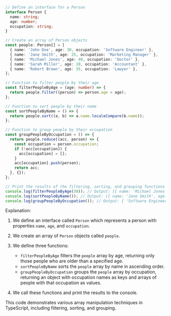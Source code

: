 ```typescript
// Define an interface for a Person
interface Person {
  name: string;
  age: number;
  occupation: string;
}

// Create an array of Person objects
const people: Person[] = [
  { name: 'John Doe', age: 30, occupation: 'Software Engineer' },
  { name: 'Jane Smith', age: 25, occupation: 'Marketing Manager' },
  { name: 'Michael Jones', age: 40, occupation: 'Doctor' },
  { name: 'Sarah Miller', age: 28, occupation: 'Accountant' },
  { name: 'Robert Brown', age: 35, occupation: 'Lawyer' },
];

// Function to filter people by their age
const filterPeopleByAge = (age: number) => {
  return people.filter((person) => person.age > age);
};

// Function to sort people by their name
const sortPeopleByName = () => {
  return people.sort((a, b) => a.name.localeCompare(b.name));
};

// Function to group people by their occupation
const groupPeopleByOccupation = () => {
  return people.reduce((acc, person) => {
    const occupation = person.occupation;
    if (!acc[occupation]) {
      acc[occupation] = [];
    }
    acc[occupation].push(person);
    return acc;
  }, {});
};

// Print the results of the filtering, sorting, and grouping functions
console.log(filterPeopleByAge(30)); // Output: [{ name: 'Michael Jones', age: 40, occupation: 'Doctor' }, { name: 'Robert Brown', age: 35, occupation: 'Lawyer' }]
console.log(sortPeopleByName()); // Output: [{ name: 'Jane Smith', age: 25, occupation: 'Marketing Manager' }, { name: 'John Doe', age: 30, occupation: 'Software Engineer' }, { name: 'Michael Jones', age: 40, occupation: 'Doctor' }, { name: 'Robert Brown', age: 35, occupation: 'Lawyer' }, { name: 'Sarah Miller', age: 28, occupation: 'Accountant' }]
console.log(groupPeopleByOccupation()); // Output: { 'Software Engineer': [{ name: 'John Doe', age: 30, occupation: 'Software Engineer' }], 'Marketing Manager': [{ name: 'Jane Smith', age: 25, occupation: 'Marketing Manager' }], 'Doctor': [{ name: 'Michael Jones', age: 40, occupation: 'Doctor' }], 'Accountant': [{ name: 'Sarah Miller', age: 28, occupation: 'Accountant' }], 'Lawyer': [{ name: 'Robert Brown', age: 35, occupation: 'Lawyer' }] }
```

Explanation:

1. We define an interface called `Person` which represents a person with properties `name`, `age`, and `occupation`.

2. We create an array of `Person` objects called `people`.

3. We define three functions:
   - `filterPeopleByAge` filters the `people` array by age, returning only those people who are older than a specified age.
   - `sortPeopleByName` sorts the `people` array by name in ascending order.
   - `groupPeopleByOccupation` groups the `people` array by occupation, returning an object with occupation names as keys and arrays of people with that occupation as values.

4. We call these functions and print the results to the console.

This code demonstrates various array manipulation techniques in TypeScript, including filtering, sorting, and grouping.